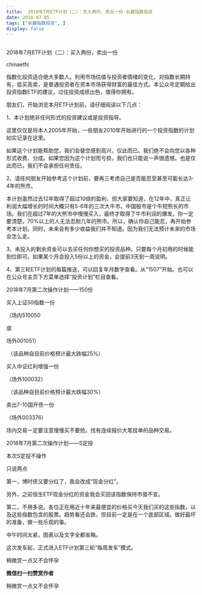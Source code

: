 ```yaml
---
title:  2018年7月ETF计划（二）：买入两份，卖出一份-长赢指数投资
date: 2018-07-05
tags: ["长赢指数投资", ]
display: false
---
```



## 



2018年7月ETF计划（二）：买入两份，卖出一份




chinaetfs




指数化投资适合绝大多数人。利用市场估值与投资者情绪的变化，对指数长期持有，低买高卖，是普通投资者在资本市场获得财富的最佳方式。本公众号定期给出投资指数ETF的建议，过往投资成绩出色，值得你拥有。








朋友们，开始浏览本月ETF计划前，请仔细阅读以下几点：



1、本计划绝非任何形式的投资建议或是投资指导。



这里仅仅是将本人2005年开始，一些朋友2010年开始进行的一个投资指数的计划如实记录在这里。



如果这个计划能帮助您，我们会替您感到高兴，仅此而已。我们绝不会向您以各种形式收费、分成。如果您因为这个计划而亏损，我们也只能说一声很遗憾。也是仅此而已，我们不会承担任何责任。



2、请任何朋友开始参考这个计划前，要再三考虑自己是否能忍受甚至可能长达3-4年的熊市。



本计划虽然过去12年取得了超过10倍的盈利，但大家要知道，在12年中，真正让利润大幅增长的时间大概只有5-6年的三次大牛市。中国股市是个牛短熊长的市场。我们在超过7年的大熊市中慢慢买入，最终才取得了牛市利润的爆发。你一定要清楚，70%以上的人无法忍耐几年的熊市。所以，确认你自己能忍，再开始参考本计划。同时，未来会有多少收益我们并不知道。因为我们无法预计未来的市场会怎么走。



3、未投入的剩余资金可以去买任何你想买的投资品种。只要每个月初用的时候能到位即可。如果某个月会投入5份以上的资金，会提前3天到一周说明。



4、第三轮ETF计划的每篇推送，可以回复年月数字查看。从“1507”开始。也可以在公众号主页下方菜单选择“投资计划”栏目查看。







2018年7月第二次操作计划——150份





买入上证50指数一份

（场内510050

或

场外001051）

&nbsp;（该品种自目前价格预计最大跌幅25%）





买入中证红利增强一份

（场外100032）

&nbsp;（该品种自目前价格预计最大跌幅30%）





卖出7-10国开债一份

（场外003376）



场内交易一定要注意慢慢买不要抢。找有连续报价大笔挂单的品种交易。







2018年7月第二次操作计划——S定投



本次S定投不操作











只说两点

第一，博时债又要分红了，我会改成“现金分红”。



另外，之前恒生ETF现金分红的资金我会买回该指数保持市值不变。





第二，不用多说。各位正在用近十年来最便宜的价格买今天我们买的这些指数，以及这些指数包含的股票。趋势看还会跌，但目前一定是在一个底部区域。做好最坏的准备，做一些乐观的事。





中午时间太紧，图表以及文字全都省略。



这次发车起，正式进入ETF计划第三轮“每周发车”模式。













稍微赏一点又不会怀孕


**微信扫一扫赞赏作者**






稍微赏一点又不会怀孕